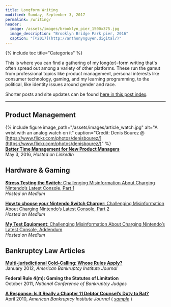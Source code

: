 ```yaml
---
title: Longform Writing
modified: Sunday, September 3, 2017
permalink: /writing/
header:
  image: /assets/images/brooklyn_pier_1500x375.jpg
  image_description: "Brooklyn Bridge Park pier, 2016"
  caption: "[©2017](http://anthonynguyen.digital/)"
---
```


{% include toc title="Categories" %}

This is where you can find a gathering of my long(er)-form writing that's often spread out among a variety of other platforms. These run the gamut from professional topics like product management, personal interests like consumer technology, gaming, and my learning programming, to the political, like identity issues around gender and race.

Shorter posts and site updates can be found [here in this post index](/blog/updates_by_year.html).

---


## Product Management

{% include figure image_path="/assets/images/article_watch.jpg" alt="A wrist with an analog watch on it" caption="Credit: Denis Bourez @ [https://www.flickr.com/photos/denisbourez/](https://www.flickr.com/photos/denisbourez/)" %}  
[**Better Time Management for New Product Managers**](https://www.linkedin.com/pulse/better-time-management-new-product-managers-anthony-nguyen)  
May 3, 2016, *Hosted on LinkedIn*

## Hardware & Gaming

[**Stress Testing the Switch**: Challenging Misinformation About Charging Nintendo’s Latest Console, Part 1](https://medium.com/@clumsycontraria/stress-testing-the-switch-challenging-misinformation-about-charging-nintendos-latest-console-8e11826eb309)  
*Hosted on Medium*

[**How to choose your Nintendo Switch Charger**: Challenging Misinformation About Charging Nintendo’s Latest Console, Part 2](https://medium.com/@clumsycontraria/how-to-choose-your-nintendo-switch-charger-d0ebd84afdf9)  
*Hosted on Medium*

[**My Test Equipment**: Challenging Misinformation About Charging Nintendo’s Latest Console, Addendum](https://medium.com/@clumsycontraria/my-test-equipment-challenging-misinformation-about-charging-nintendos-latest-console-addendum-f7c1ccb0f4e6)  
*Hosted on Medium*



## Bankruptcy Law Articles

[**Multi-jurisdictional Cold-Calling: Whose Rules Apply?**](https://www.abi.org/abi-journal/whose-rules-apply-for-multi-jurisdictional-cold-calling)  
January 2012, *American Bankruptcy Institute Journal*  

**Federal Rule 4(m): Gaming the Statutes of Limitation**  
October 2011, *National Conference of Bankruptcy Judges*

[**A Response: Is It Really a Chapter 11 Debtor Counsel’s Duty to Rat?**](http://www.abi.org/abi-journal/a-response-is-it-really-a-chapter-11-debtor-counsels-duty-to-rat)  
April 2010, *American Bankruptcy Institute Journal* ( [*sample*](/assets/docs/bankruptcy_duty_to_rat.pdf) )